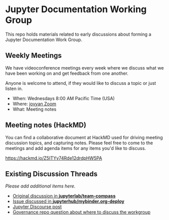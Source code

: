 # Jupyter Documentation Working Group

This repo holds materials related to early discussions about forming a Jupyter Documentation Work Group.

## Weekly Meetings

We have videoconference meetings every week where we discuss what we have been working on and get feedback from one another.

Anyone is welcome to attend, if they would like to discuss a topic or just listen in.

- When: Wednesdays 8:00 AM Pacific Time (USA)
- Where: [jovyan Zoom](https://zoom.us/my/jovyan?pwd=c0JZTHlNdS9Sek9vdzR3aTJ4SzFTQT09)
- What: Meeting notes

## Meeting notes (HackMD)

You can find a collaborative document at HackMD used for driving meeting discussion topics, and capturing notes. Please
feel free to come to the meetings and add agenda items for any items you'd like to discuss.

https://hackmd.io/Z5ITYv74Rde12drdpHW5PA

## Existing Discussion Threads

*Please add additional items here.*

- [Original discussion in **jupyterlab/team-compass**](https://github.com/jupyterlab/team-compass/issues/212)
- [Issue discussed in **jupyterhub/mybinder.org-deploy**](https://github.com/jupyterhub/mybinder.org-deploy/issues/2732)
- [Jupyter Discourse post](https://discourse.jupyter.org/t/improving-documentation-tutorials-with-a-new-jupyter-working-group/21293)
- [Governance repo question about where to discuss the workgroup](https://github.com/jupyter/governance/issues/184)
